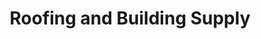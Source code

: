 ---
title: "Roofing and Building Supply"
url: /edinburgh/roofing-and-building-supply/
shop: Baustoffe
---